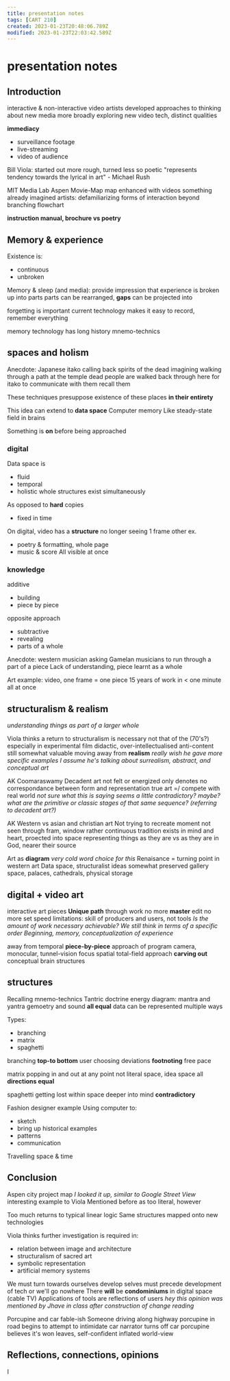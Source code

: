 ```yaml
---
title: presentation notes
tags: [CART 210]
created: 2023-01-23T20:48:06.789Z
modified: 2023-01-23T22:03:42.589Z
---
```


# presentation notes

## Introduction

interactive & non-interactive video artists 
developed approaches to thinking about new media more broadly
exploring new video tech, distinct qualities

**immediacy**
- surveillance footage
- live-streaming 
- video of audience

Bill Viola:
started out more rough, turned less so
poetic
"represents tendency towards the lyrical in art" - Michael Rush

MIT Media Lab Aspen Movie-Map
map enhanced with videos
something already imagined
artists: defamiliarizing forms of interaction
beyond branching flowchart

**instruction manual, brochure vs poetry**

## Memory & experience

Existence is:
- continuous
- unbroken

Memory & sleep (and media):
provide impression that experience is broken up into parts
parts can be rearranged,
**gaps** can be projected into

forgetting is important
current technology makes it easy to record, remember everything

memory technology has long history
mnemo-technics

## spaces and holism

Anecdote:
Japanese itako calling back spirits of the dead
imagining walking through a path at the temple
dead people are walked back through here for itako to communicate with them
recall them

These techniques presuppose existence of these places **in their entirety**

This idea can extend to **data space**
Computer memory
Like steady-state field in brains

Something is **on** before being approached

### digital

Data space is 
- fluid
- temporal
- holistic
whole structures exist simultaneously

As opposed to **hard** copies
- fixed in time

On digital, video has a **structure**
no longer seeing 1 frame
other ex.
- poetry & formatting, whole page
- music & score
All visible at once

### knowledge
additive
- building
- piece by piece

opposite approach
- subtractive
- revealing
- parts of a whole

Anecdote:
western musician asking Gamelan musicians to run through a part of a piece
Lack of understanding, piece learnt as a whole

Art example:
video, one frame = one piece
15 years of work in < one minute
all at once

## structuralism & realism
*understanding things as part of a larger whole*

Viola thinks a return to structuralism is necessary
not that of the (70's?)
especially in experimental film
didactic, over-intellectualised
anti-content still somewhat valuable
moving away from **realism**
*really wish he gave more specific examples
I assume he's talking about surrealism, abstract, and conceptual art*

AK Coomaraswamy
Decadent art
not felt or energized
only denotes
no correspondance between form and representation
true art =/ compete with real world
*not sure what this is saying
seems a little contradictory? maybe?
what are the primitive or classic stages of that same sequence? (referring to decadent art?)*

AK
Western vs asian and christian art
Not trying to recreate moment
not seen through fram, window
rather continuous tradition
exists in mind and heart, proected into space
representing things as they are vs as they are in God, nearer their source

Art as **diagram**
*very cold word choice for this*
Renaisance = turning point in western art
Data space, structuralist ideas somewhat preserved
gallery space, palaces, cathedrals, physical storage

## digital + video art

interactive art pieces
**Unique path** through work
no more **master** edit
no more set speed
limitations: skill of producers and users, not tools
*Is the amount of work necessary achievable?
We still think in terms of a specific order
Beginning, memory, conceptualization of experience*

away from temporal **piece-by-piece** approach of program
camera, monocular, tunnel-vision focus
spatial
total-field approach
**carving out**
conceptual brain structures

## structures 

Recalling mnemo-technics
Tantric doctrine
energy diagram:
mantra and yantra
gemoetry and sound
**all equal**
data can be represented multiple ways

Types:
- branching
- matrix
- spaghetti

branching
**top-to bottom**
user choosing deviations
**footnoting**
free pace

matrix
popping in and out at any point
not literal space, idea space
all **directions equal**

spaghetti
getting lost within space
deeper into mind
**contradictory**

Fashion designer example
Using computer to:
- sketch
- bring up historical examples
- patterns
- communication

Travelling space & time

## Conclusion

Aspen city project map
*I looked it up, similar to Google Street View*
interesting example to Viola
Mentioned before as too literal, however

Too much returns to typical linear logic
Same structures mapped onto new technologies

Viola thinks further investigation is required in:
- relation between image and architecture
- structuralism of sacred art
- symbolic representation
- artificial memory systems

We must turn towards ourselves
develop selves
must precede development of tech
or we'll go nowhere
There **will** be **condominiums** in digital space
(cable TV)
Applications of tools are reflections of users
*hey this opinion was mentioned by Jhave in class after construction of change reading*

Porcupine and car fable-ish
Someone driving along highway
porcupine in road
begins to attempt to intimidate car
narrator turns off car
porcupine believes it's won
leaves, self-confident
inflated world-view

## Reflections, connections, opinions

I 

